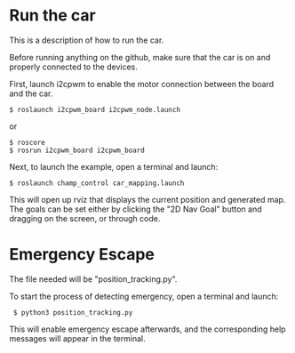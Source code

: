 # Run the car
This is a description of how to run the car.

Before running anything on the github, make sure that the car is on and properly connected to the devices.

First, launch i2cpwm to enable the motor connection between the board and the car.

    $ roslaunch i2cpwm_board i2cpwm_node.launch
    
or
    
    $ roscore
    $ rosrun i2cpwm_board i2cpwm_board

Next, to launch the example, open a terminal and launch:

    $ roslaunch champ_control car_mapping.launch

This will open up rviz that displays the current position and generated map.
The goals can be set either by clicking the "2D Nav Goal" button and dragging on the screen, or through code.

# Emergency Escape
The file needed will be "position_tracking.py".

To start the process of detecting emergency, open a terminal and launch:

     $ python3 position_tracking.py
     
This will enable emergency escape afterwards, and the corresponding help messages will appear in the terminal.
